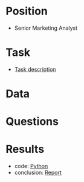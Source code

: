 # Position
- Senior Marketing Analyst

# Task
- [Task description]()
# Data


# Questions


# Results

- code: [Python]()
- conclusion: [Report]()
